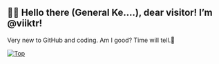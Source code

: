 👋🏻 Hello there (General Ke....), dear visitor! I’m @viiktr!
---
Very new to GitHub and coding. Am I good? Time will tell.🔹

[![Top](https://github-readme-statistics-viiktr.vercel.app/api/top-langs/?username=viiktr&theme=github_dark&bg_color=00000000&layout=compact)](https://github.com/viiktr)


<!---
viiktr/viiktr is a ✨ special ✨ repository because its `README.md` (this file) appears on your GitHub profile.
You can click the Preview link to take a look at your changes.
--->
